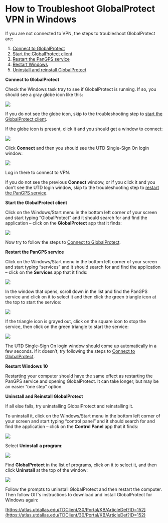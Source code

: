 How to Troubleshoot GlobalProtect VPN in Windows
================================================

If you are not connected to VPN, the steps to troubleshoot GlobalProtect are:

1.  [Connect to GlobalProtect](#connect)
2.  [Start the GlobalProtect client](#start-globalprotect)
3.  [Restart the PanGPS service](#restart-service)
4.  [Restart Windows](#restart-windows)
5.  [Uninstall and reinstall GlobalProtect](#uninstall-reinstall)

**Connect to GlobalProtect**

Check the Windows task tray to see if GlobalProtect is running. If so, you should see a gray globe icon like this:

![](/images/faq/troubleshoot-globalconnect-windows/LoZgtu0K4Q.png)

If you do not see the globe icon, skip to the troubleshooting step to [start the GlobalProtect client](#start-globalprotect).

If the globe icon is present, click it and you should get a window to connect:

![](/images/faq/troubleshoot-globalconnect-windows/euHTQu3oCR.png)

Click **Connect** and then you should see the UTD Single-Sign On login window:

![](/images/faq/troubleshoot-globalconnect-windows/PanGPA_Siny0xSeqE.png)

Log in there to connect to VPN.

If you do not see the previous **Connect** window, or if you click it and you don’t see the UTD login window, skip to the troubleshooting step to [restart the PanGPS service](#restart-service).

**Start the GlobalProtect client**

Click on the Windows/Start menu in the bottom left corner of your screen and start typing “GlobalProtect” and it should search for and find the application – click on the **GlobalProtect** app that it finds:

![](/images/faq/troubleshoot-globalconnect-windows/HFc7WPfaep-1.png)

Now try to follow the steps to [Connect to GlobalProtect](#connect).

**Restart the PanGPS service**

Click on the Windows/Start menu in the bottom left corner of your screen and start typing “services” and it should search for and find the application – click on the **Services** app that it finds:

![](/images/faq/troubleshoot-globalconnect-windows/cTXBdoPOJ3.png)

In the window that opens, scroll down in the list and find the PanGPS service and click on it to select it and then click the green triangle icon at the top to start the service:

![](/images/faq/troubleshoot-globalconnect-windows/mmc_QkGjjA314Lx560.png)

If the triangle icon is grayed out, click on the square icon to stop the service, then click on the green triangle to start the service:

![](/images/faq/troubleshoot-globalconnect-windows/mmc_fZxMyYdRxkx560.png)

The UTD Single-Sign On login window should come up automatically in a few seconds. If it doesn’t, try following the steps to [Connect to GlobalProtect](#connect).

**Restart Windows 10**

Restarting your computer should have the same effect as restarting the PanGPS service and opening GlobalProtect. It can take longer, but may be an easier “one step” option.

**Uninstall and Reinstall GlobalProtect**

If all else fails, try uninstalling GlobalProtect and reinstalling it.

To uninstall it, click on the Windows/Start menu in the bottom left corner of your screen and start typing “control panel” and it should search for and find the application – click on the **Control Panel** app that it finds:

![](/images/faq/troubleshoot-globalconnect-windows/MKEsuQSQlv.png)

Select **Uninstall a program**:

![](/images/faq/troubleshoot-globalconnect-windows/explorer_tcGwRMaCHB.png)

Find **GlobalProtect** in the list of programs, click on it to select it, and then click **Uninstall** at the top of the window:

![](/images/faq/troubleshoot-globalconnect-windows/explorer_01Vwcmfwba.png)

Follow the prompts to uninstall GlobalProtect and then restart the computer. Then follow OIT’s instructions to download and install GlobalProtect for Windows again:

[https://atlas.utdallas.edu/TDClient/30/Portal/KB/ArticleDet?ID=152](https://atlas.utdallas.edu/TDClient/30/Portal/KB/ArticleDet?ID=152)